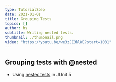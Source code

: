 ```yaml
---
type: TutorialStep
date: 2021-01-01
title: Grouping Tests
topics: []
author: hs
subtitle: Writing nested tests.
thumbnail: ./thumbnail.png
video: "https://youtu.be/we3zJE3hlWE?start=1031"
---
```


## Grouping tests with @nested

- Using [nested tests](https://junit.org/junit5/docs/current/user-guide/#writing-tests-nested) in JUnit 5
